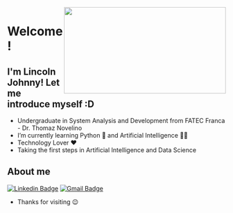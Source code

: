 <img align="right" width="373" height="200" src="https://media2.giphy.com/media/c9ndlj2AUhaqk/200.gif">

# Welcome!
## I'm Lincoln Johnny! Let me introduce myself :D

- Undergraduate in System Analysis and Development from FATEC Franca - Dr. Thomaz Novelino
- I’m currently learning Python 🐍 and Artificial Intelligence 🧠🤖 
- Technology Lover ❤️
- Taking the first steps in Artificial Intelligence and Data Science

## About me 

[![Linkedin Badge](https://img.shields.io/badge/-LinkedIn-blue?style=flat-square&logo=Linkedin&logoColor=white&link=https://www.linkedin.com/in/lincolnjohnny/)](https://www.linkedin.com/in/lincolnjohnny/)
[![Gmail Badge](https://img.shields.io/badge/-Gmail-c14438?style=flat-square&logo=Gmail&logoColor=white&link=mailto:lincolnjohnny@gmail.com)](mailto:lincolnjohnny@gmail.com)


- Thanks for visiting 😉

<!--
**lincolnjohnny/lincolnjohnny** is a ✨ _special_ ✨ repository because its `README.md` (this file) appears on your GitHub profile.

Here are some ideas to get you started:

- 🔭 I’m currently working on ...
- 🌱 I’m currently learning ...
- 👯 I’m looking to collaborate on ...
- 🤔 I’m looking for help with ...
- 💬 Ask me about ...
- 📫 How to reach me: ...
- 😄 Pronouns: ...
- ⚡ Fun fact: ...
-->
